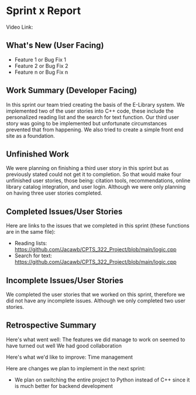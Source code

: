 # Sprint x Report 
Video Link: 
## What's New (User Facing)
 * Feature 1 or Bug Fix 1
 * Feature 2 or Bug Fix 2
 * Feature n or Bug Fix n

## Work Summary (Developer Facing)
In this sprint our team tried creating the basis of the E-Library system. We implemented two of the user stories into C++ code, these include the personalized reading list and the search for text function. Our third user story was going to be implemented but unfortunate circumstances prevented that from happening. We also tried to create a simple front end site as a foundation.  

## Unfinished Work
We were planning on finishing a third user story in this sprint but as previously stated could not get it to completion. So that would make four unfinished user stories, those being: citation tools, recommendations, online library catalog integration, and user login. Although we were only planning on having three user stories completed. 

## Completed Issues/User Stories
Here are links to the issues that we completed in this sprint (these functions are in the same file):

 * Reading lists: https://github.com/Jacawb/CPTS_322_Project/blob/main/logic.cpp
 * Search for text: https://github.com/Jacawb/CPTS_322_Project/blob/main/logic.cpp
 
 ## Incomplete Issues/User Stories
We completed the user stories that we worked on this sprint, therefore we did not have any incomplete issues. Although we only completed two user stories.
 
## Retrospective Summary
Here's what went well:
  The features we did manage to work on seemed to have turned out well
  We had good collaboration
 
Here's what we'd like to improve:
   Time management
  
Here are changes we plan to implement in the next sprint:
   * We plan on switching the entire project to Python instead of C++ since it is much better for backend development
